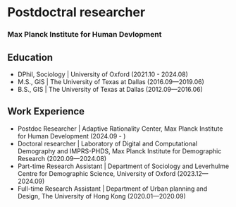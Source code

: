 # Postdoctral researcher

### Max Planck Institute for Human Devlopment 

## Education
- DPhil, Sociology  | University of Oxford (2021.10 - 2024.08)								       		
- M.S., GIS	| The University of Texas at Dallas (2016.09—2019.06)	 			        		
- B.S., GIS | The University of Texas at Dallas (2012.09—2016.06)

## Work Experience
- Postdoc Researcher  | Adaptive Rationality Center, Max Planck Institute for Human Development  (2024.09 -  )								       		
- Doctoral researcher	| Laboratory of Digital and Computational Demography and IMPRS-PHDS, Max Planck Institute for Demographic Research (2020.09—2024.08)	 			        		
- Part-time Research Assistant | Department of Sociology and Leverhulme Centre for Demographic Science, University of Oxford  (2023.12—2024.09)
- Full-time Research Assistant | Department of Urban planning and Design, The University of Hong Kong  (2020.01—2020.09)
